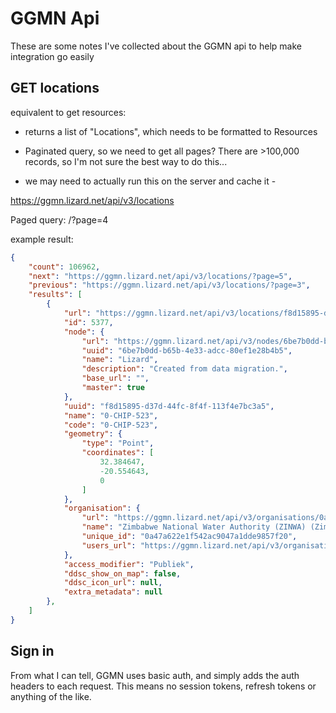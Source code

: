 # GGMN Api

These are some notes I've collected about the GGMN api to help make integration go easily

## GET locations

equivalent to get resources:
- returns a list of "Locations", which needs to be formatted to Resources
- Paginated query, so we need to get all pages? There are >100,000 records, so I'm not sure the best way to do this...

- we may need to actually run this on the server and cache it - 

https://ggmn.lizard.net/api/v3/locations

Paged query: /?page=4

example result:

```json
{
    "count": 106962,
    "next": "https://ggmn.lizard.net/api/v3/locations/?page=5",
    "previous": "https://ggmn.lizard.net/api/v3/locations/?page=3",
    "results": [
        {
            "url": "https://ggmn.lizard.net/api/v3/locations/f8d15895-d37d-44fc-8f4f-113f4e7bc3a5/",
            "id": 5377,
            "node": {
                "url": "https://ggmn.lizard.net/api/v3/nodes/6be7b0dd-b65b-4e33-adcc-80ef1e28b4b5/",
                "uuid": "6be7b0dd-b65b-4e33-adcc-80ef1e28b4b5",
                "name": "Lizard",
                "description": "Created from data migration.",
                "base_url": "",
                "master": true
            },
            "uuid": "f8d15895-d37d-44fc-8f4f-113f4e7bc3a5",
            "name": "0-CHIP-523",
            "code": "0-CHIP-523",
            "geometry": {
                "type": "Point",
                "coordinates": [
                    32.384647,
                    -20.554643,
                    0
                ]
            },
            "organisation": {
                "url": "https://ggmn.lizard.net/api/v3/organisations/0a47a622e1f542ac9047a1dde9857f20/",
                "name": "Zimbabwe National Water Authority (ZINWA) (Zimbabwe)",
                "unique_id": "0a47a622e1f542ac9047a1dde9857f20",
                "users_url": "https://ggmn.lizard.net/api/v3/organisations/0a47a622e1f542ac9047a1dde9857f20/users/"
            },
            "access_modifier": "Publiek",
            "ddsc_show_on_map": false,
            "ddsc_icon_url": null,
            "extra_metadata": null
        },
    ]
}
```


## Sign in

From what I can tell, GGMN uses basic auth, and simply adds the auth headers to each request. This means no session tokens, refresh tokens or anything of the like.

